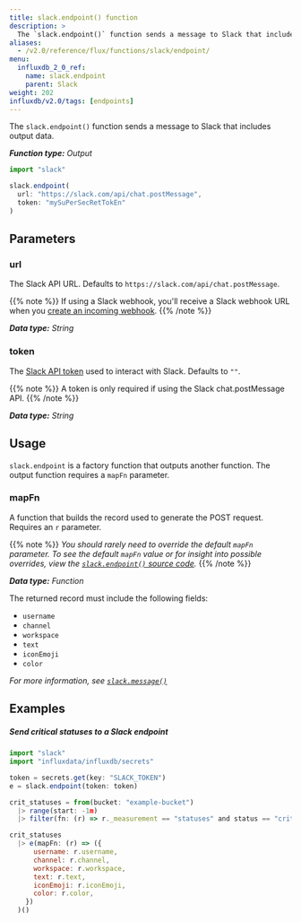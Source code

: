 ```yaml
---
title: slack.endpoint() function
description: >
  The `slack.endpoint()` function sends a message to Slack that includes output data.
aliases:
  - /v2.0/reference/flux/functions/slack/endpoint/
menu:
  influxdb_2_0_ref:
    name: slack.endpoint
    parent: Slack
weight: 202
influxdb/v2.0/tags: [endpoints]
---
```


The `slack.endpoint()` function sends a message to Slack that includes output data.

_**Function type:** Output_

```js
import "slack"

slack.endpoint(
  url: "https://slack.com/api/chat.postMessage",
  token: "mySuPerSecRetTokEn"
)
```

## Parameters

### url
The Slack API URL.
Defaults to `https://slack.com/api/chat.postMessage`.

{{% note %}}
If using a Slack webhook, you'll receive a Slack webhook URL when you
[create an incoming webhook](https://api.slack.com/incoming-webhooks#create_a_webhook).
{{% /note %}}

_**Data type:** String_

### token
The [Slack API token](https://get.slack.help/hc/en-us/articles/215770388-Create-and-regenerate-API-tokens)
used to interact with Slack.
Defaults to `""`.

{{% note %}}
A token is only required if using the Slack chat.postMessage API.
{{% /note %}}

_**Data type:** String_

## Usage
`slack.endpoint` is a factory function that outputs another function.
The output function requires a `mapFn` parameter.

### mapFn
A function that builds the record used to generate the POST request.
Requires an  `r` parameter.

{{% note %}}
_You should rarely need to override the default `mapFn` parameter.
To see the default `mapFn` value or for insight into possible overrides, view the
[`slack.endpoint()` source code](https://github.com/influxdata/flux/blob/master/stdlib/slack/slack.flux)._
{{% /note %}}

_**Data type:** Function_

The returned record must include the following fields:

- `username`
- `channel`
- `workspace`
- `text`
- `iconEmoji`
- `color`

_For more information, see [`slack.message()`](/v2.0/reference/flux/stdlib/slack/message/)_

## Examples

##### Send critical statuses to a Slack endpoint
```js
import "slack"
import "influxdata/influxdb/secrets"

token = secrets.get(key: "SLACK_TOKEN")
e = slack.endpoint(token: token)

crit_statuses = from(bucket: "example-bucket")
  |> range(start: -1m)
  |> filter(fn: (r) => r._measurement == "statuses" and status == "crit")

crit_statuses
  |> e(mapFn: (r) => ({
      username: r.username,
      channel: r.channel,
      workspace: r.workspace,
      text: r.text,
      iconEmoji: r.iconEmoji,
      color: r.color,
    })
  )()
```
